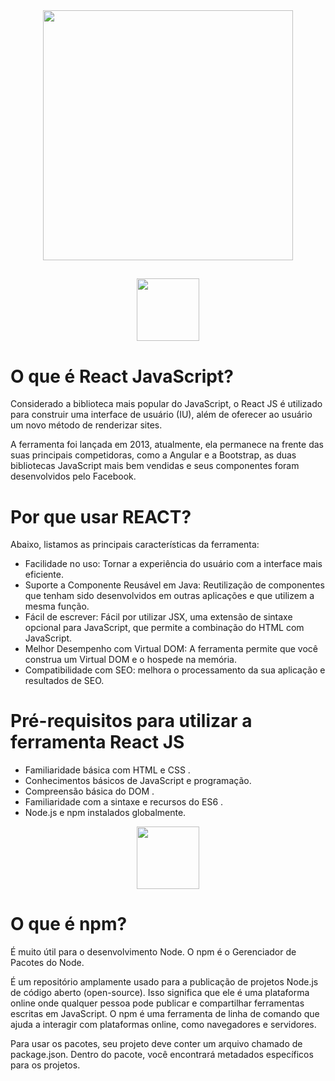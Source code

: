 
<div align = "center">
  <img src = "https://user-images.githubusercontent.com/83087618/133335615-95493cbf-2376-4840-8587-188864a8bf31.png" width = "400px" />
  </div>

##

<div align = "center">
  <img src = "https://cdn.jsdelivr.net/gh/devicons/devicon/icons/react/react-original.svg" width = "100px" />
  </div>

# O que é React JavaScript?

Considerado a biblioteca mais popular do JavaScript, o React JS é utilizado para construir uma interface de usuário (IU), além de oferecer ao usuário um novo método de renderizar sites.

A ferramenta foi lançada em 2013, atualmente, ela permanece na frente das suas principais competidoras, como a Angular e a Bootstrap, as duas bibliotecas JavaScript mais bem vendidas e seus componentes foram desenvolvidos pelo Facebook. 

# Por que usar REACT?

Abaixo, listamos as principais características da ferramenta:

- Facilidade no uso: Tornar a experiência do usuário com a interface mais eficiente.
- Suporte a Componente Reusável em Java: Reutilização de componentes que tenham sido desenvolvidos em outras aplicações e que utilizem a mesma função. 
- Fácil de escrever: Fácil por utilizar JSX, uma extensão de sintaxe opcional para JavaScript, que permite a combinação do HTML com JavaScript.
- Melhor Desempenho com Virtual DOM: A ferramenta permite que você construa um Virtual DOM e o hospede na memória.
- Compatibilidade com SEO: melhora o processamento da sua aplicação e resultados de SEO. 

# Pré-requisitos para utilizar a ferramenta React JS

- Familiaridade básica com HTML e CSS .
- Conhecimentos básicos de JavaScript e programação.
- Compreensão básica do DOM .
- Familiaridade com a sintaxe e recursos do ES6 .
- Node.js e npm instalados globalmente.

<div align = "center">
  <img src = "https://cdn.jsdelivr.net/gh/devicons/devicon/icons/npm/npm-original-wordmark.svg" width = "100px" />
  </div>
  
# O que é npm?
  
É muito útil para o desenvolvimento Node. O npm é o Gerenciador de Pacotes do Node.
  
É um repositório amplamente usado para a publicação de projetos Node.js de código aberto (open-source). Isso significa que ele é uma plataforma online onde qualquer pessoa pode publicar e compartilhar ferramentas escritas em JavaScript. O npm é uma ferramenta de linha de comando que ajuda a interagir com plataformas online, como navegadores e servidores. 

Para usar os pacotes, seu projeto deve conter um arquivo chamado de package.json. Dentro do pacote, você encontrará metadados específicos para os projetos.


